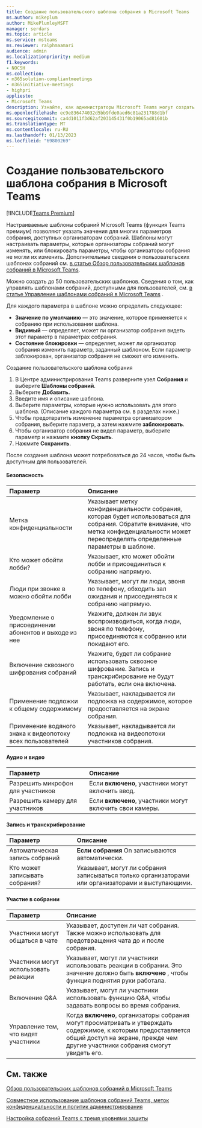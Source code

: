 ```yaml
---
title: Создание пользовательского шаблона собрания в Microsoft Teams
ms.author: mikeplum
author: MikePlumleyMSFT
manager: serdars
ms.topic: article
ms.service: msteams
ms.reviewer: ralphmaamari
audience: admin
ms.localizationpriority: medium
f1.keywords:
- NOCSH
ms.collection:
- m365solution-compliantmeetings
- m365initiative-meetings
- highpri
appliesto:
- Microsoft Teams
description: Узнайте, как администраторы Microsoft Teams могут создать пользовательский шаблон собрания, чтобы задать или применить параметры организатора собрания для повышения безопасности и соответствия требованиям.
ms.openlocfilehash: ec9e836474032d5bb9fde0aed6c81a231788d1bf
ms.sourcegitcommit: ca4d1011f3d62af203145431f0b19065ad81601b
ms.translationtype: MT
ms.contentlocale: ru-RU
ms.lasthandoff: 01/13/2023
ms.locfileid: "69800269"
---
```

# <a name="create-a-custom-meeting-template-in-microsoft-teams"></a>Создание пользовательского шаблона собрания в Microsoft Teams

[!INCLUDE[Teams Premium](includes/teams-premium-ecm.md)]

Настраиваемые шаблоны собраний Microsoft Teams (функция Teams премиум) позволяют указать значения для многих параметров собрания, доступных организаторам собраний. Шаблоны могут настраивать параметры, которые организаторы собраний могут изменять, или блокировать параметры, чтобы организаторы собрания не могли их изменить. Дополнительные сведения о пользовательских шаблонах собраний см. [в статье Обзор пользовательских шаблонов собраний в Microsoft Teams](custom-meeting-templates-overview.md).

Можно создать до 50 пользовательских шаблонов. Сведения о том, как управлять шаблонами собраний, доступными для пользователей, см. [в статье Управление шаблонами собраний в Microsoft Teams](manage-meeting-templates.md) .

Для каждого параметра в шаблоне можно определить следующее:

- **Значение по умолчанию** — это значение, которое применяется к собранию при использовании шаблона.
- **Видимый** — определяет, может ли организатор собрания видеть этот параметр в параметрах собрания. 
- **Состояние блокировки** — определяет, может ли организатор собрания изменить параметр, заданный шаблоном. Если параметр заблокирован, организатор собрания не сможет его изменить.

Создание пользовательского шаблона собрания

1. В Центре администрирования Teams разверните узел **Собрания** и выберите **Шаблоны собраний**.
1. Выберите **Добавить.**
1. Введите имя и описание шаблона.
1. Выберите параметры, которые нужно использовать для этого шаблона. (Описание каждого параметра см. в разделах ниже.)
1. Чтобы предотвратить изменение параметра организатором собрания, выберите параметр, а затем нажмите **заблокировать**.
1. Чтобы организатор собрания не видел параметр, выберите параметр и нажмите **кнопку Скрыть**.
1. Нажмите **Сохранить**.

После создания шаблона может потребоваться до 24 часов, чтобы быть доступным для пользователей.

#### <a name="security"></a>Безопасность

|Параметр|Описание|
|:------|:----------|
|Метка конфиденциальности|Указывает метку конфиденциальности собрания, которая будет использоваться для собрания. Обратите внимание, что метка конфиденциальности может переопределять определенные параметры в шаблоне.|
|Кто может обойти лобби?|Указывает, кто может обойти лобби и присоединиться к собранию напрямую.|
|Люди при звонке в можно обойти лобби|Указывает, могут ли люди, звоня по телефону, обходить зал ожидания и присоединяться к собранию напрямую.|
|Уведомление о присоединении абонентов и выходе из нее|Укажите, должен ли звук воспроизводиться, когда люди, звоня по телефону, присоединяются к собранию или покидают его.|
|Включение сквозного шифрования собраний|Укажите, будет ли собрание использовать сквозное шифрование. Запись и транскрибирование не будут работать, если она включена.|
|Применение подложки к общему содержимому|Указывает, накладывается ли подложка на содержимое, которое предоставляется на экране собрания.|
|Применение водяного знака к видеопотоку всех пользователей|Указывает, накладывается ли подложка на видеопотоки участников собрания.|

#### <a name="audio-and-video"></a>Аудио и видео

|Параметр|Описание|
|:------|:----------|
|Разрешить микрофон для участников|Если **включено**, участники могут включить ввод.|
|Разрешить камеру для участников|Если **включено**, участники могут включить свои камеры.|

#### <a name="recording-and-transcription"></a>Запись и транскрибирование

|Параметр|Описание|
|:------|:----------|
|Автоматическая запись собраний|**Если собрания** On записываются автоматически.|
|Кто может записывать собрания?|Указывает, могут ли собрания записываться только организаторами или организаторами и выступающими.|

#### <a name="meeting-engagement"></a>Участие в собрании

|Параметр|Описание|
|:------|:----------|
|Участники могут общаться в чате|Указывает, доступен ли чат собрания. Также можно использовать для предотвращения чата до и после собрания.|
|Участники могут использовать реакции|Указывает, могут ли участники использовать реакции в собрании. Это значение должно быть **включено** , чтобы функция поднятия руки работала.|
|Включение Q&A|Указывает, могут ли участники использовать функцию Q&A, чтобы задавать вопросы во время собрания.|
|Управление тем, что видят участники|Когда **включено**, организаторы собрания могут просматривать и утверждать содержимое, к которым предоставляется общий доступ на экране, прежде чем другие участники собрания смогут увидеть его.|

## <a name="related-topics"></a>См. также

[Обзор пользовательских шаблонов собраний в Microsoft Teams](custom-meeting-templates-overview.md)

[Совместное использование шаблонов собраний Teams, меток конфиденциальности и политик администрирования](meeting-templates-sensitivity-labels-policies.md)

[Настройка собраний Teams с тремя уровнями защиты](configure-meetings-three-tiers-protection.md)
